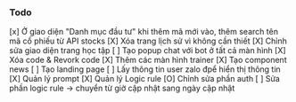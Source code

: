 ### Todo

[x] Ở giao diện "Danh mục đầu tư" khi thêm mã mới vào, thêm search tên mã cổ phiếu từ API stocks
[X] Xóa trang lịch sử vì không cần thiết
[X] Chỉnh sửa giao diện trang học tập
[ ] Tạo popup chat với bot ở tất cả màn hình
[X] Xóa code & Revork code
[X] Thêm các màn hình trainer
[X] Tạo component news
[ ] Tạo landing page
[ ] Lấy thông tin user zalo đpể hiển thị thông tin
[X] Quản lý prompt
[X] Quản lý Logic rule
[O] Chỉnh sửa phần auth
[ ] Sửa phần logic rule -> chuyển từ giờ cập nhật sang ngày cập nhật
